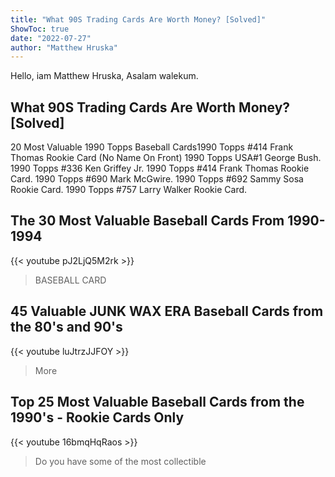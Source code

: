 ```yaml
---
title: "What 90S Trading Cards Are Worth Money? [Solved]"
ShowToc: true 
date: "2022-07-27"
author: "Matthew Hruska" 
---
```


Hello, iam Matthew Hruska, Asalam walekum.
## What 90S Trading Cards Are Worth Money? [Solved]
20 Most Valuable 1990 Topps Baseball Cards1990 Topps #414 Frank Thomas Rookie Card (No Name On Front) 
 1990 Topps USA#1 George Bush. 
 1990 Topps #336 Ken Griffey Jr. 
 1990 Topps #414 Frank Thomas Rookie Card. 
 1990 Topps #690 Mark McGwire. 
 1990 Topps #692 Sammy Sosa Rookie Card. 
 1990 Topps #757 Larry Walker Rookie Card.

## The 30 Most Valuable Baseball Cards From 1990-1994
{{< youtube pJ2LjQ5M2rk >}}
>BASEBALL CARD

## 45 Valuable JUNK WAX ERA Baseball Cards from the 80's and 90's
{{< youtube luJtrzJJFOY >}}
>More 

## Top 25 Most Valuable Baseball Cards from the 1990's - Rookie Cards Only
{{< youtube 16bmqHqRaos >}}
>Do you have some of the most collectible 

